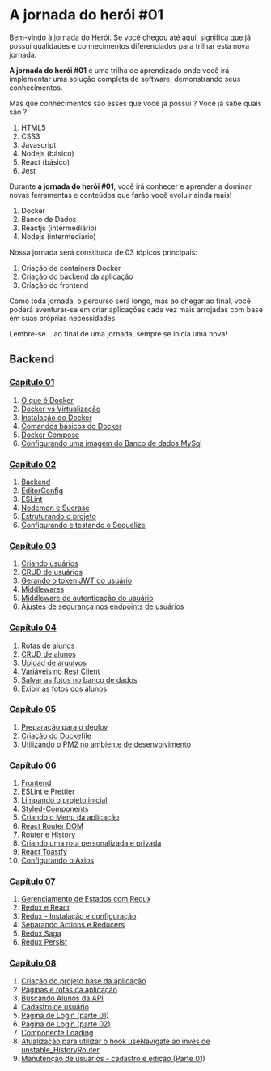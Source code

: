# A jornada do herói #01
Bem-vindo à jornada do Herói.
Se você chegou até aqui, significa que já possui qualidades e conhecimentos diferenciados para trilhar esta nova jornada.

**A jornada do herói #01** é uma trilha de aprendizado onde você irá implementar uma solução completa de software, demonstrando seus conhecimentos.

Mas que conhecimentos são esses que você já possui ? Você já sabe quais são ?

1. HTML5
2. CSS3
3. Javascript
4. Nodejs (básico)
5. React (básico)
7. Jest

Durante **a jornada do herói #01**, você irá conhecer e aprender a dominar novas ferramentas e conteúdos que farão você evoluir ainda mais!

1. Docker
2. Banco de Dados
3. Reactjs (intermediário)
4. Nodejs (intermediário)

Nossa jornada será constituída de 03 tópicos principais:
1. Criação de containers Docker
2. Criação do backend da aplicação
3. Criação do frontend

Como toda jornada, o percurso será longo, mas ao chegar ao final, você poderá aventurar-se em criar aplicações cada vez mais arrojadas com base em suas próprias necessidades.

Lembre-se... ao final de uma jornada, sempre se inicia uma nova! 

## Backend

### [Capítulo 01](https://github.com/programmer-hero/jornada-do-heroi-01/tree/main/capitulo-01)

1. [O que é Docker](https://github.com/programmer-hero/jornada-do-heroi-01/blob/main/capitulo-01/01.%20O%20que%20%C3%A9%20o%20Docker.md)
2. [Docker vs Virtualização](https://github.com/programmer-hero/jornada-do-heroi-01/blob/main/capitulo-01/02.%20Docker%20vs%20Virtualiza%C3%A7%C3%A3o.md)
3. [Instalação do Docker](https://github.com/programmer-hero/jornada-do-heroi-01/blob/main/capitulo-01/03.%20Instala%C3%A7%C3%A3o%20do%20Docker.md)
4. [Comandos básicos do Docker](https://github.com/programmer-hero/jornada-do-heroi-01/blob/main/capitulo-01/04.%20Comandos%20b%C3%A1sicos%20do%20Docker.md)
5. [Docker Compose](https://github.com/programmer-hero/jornada-do-heroi-01/blob/main/capitulo-01/05.%20Docker-Compose.md)
6. [Configurando uma imagem do Banco de dados MySql](https://github.com/programmer-hero/jornada-do-heroi-01/blob/main/capitulo-01/06.%20Configurando%20uma%20imagem%20do%20Banco%20de%20dados%20MySql.md)

### [Capítulo 02](https://github.com/programmer-hero/jornada-do-heroi-01/tree/main/capitulo-02)
1. [Backend](https://github.com/programmer-hero/jornada-do-heroi-01/blob/main/capitulo-02/01.%20backend.md)
2. [EditorConfig](https://github.com/programmer-hero/jornada-do-heroi-01/blob/main/capitulo-02/02.%20EditorConfig.md)
3. [ESLint](https://github.com/programmer-hero/jornada-do-heroi-01/blob/main/capitulo-02/03.%20ESLint.md)
4. [Nodemon e Sucrase](https://github.com/programmer-hero/jornada-do-heroi-01/blob/main/capitulo-02/04.%20Nodemon%20e%20Sucrase.md)
5. [Estruturando o projeto](https://github.com/programmer-hero/jornada-do-heroi-01/blob/main/capitulo-02/05.%20Estruturando%20o%20projeto.md)
6. [Configurando e testando o Sequelize](https://github.com/programmer-hero/jornada-do-heroi-01/blob/main/capitulo-02/06.%20Configurando%20e%20testando%20o%20Sequelize.md)
### [Capítulo 03](https://github.com/programmer-hero/jornada-do-heroi-01/tree/main/capitulo-03)
1. [Criando usuários](https://github.com/programmer-hero/jornada-do-heroi-01/blob/main/capitulo-03/01.%20Criando%20usu%C3%A1rios.md)
2. [CRUD de usuários](https://github.com/programmer-hero/jornada-do-heroi-01/blob/main/capitulo-03/02.%20CRUD%20de%20usu%C3%A1rios.md)
3. [Gerando o token JWT do usuário](https://github.com/programmer-hero/jornada-do-heroi-01/blob/main/capitulo-03/03.%20Gerando%20o%20token%20JWT%20do%20usu%C3%A1rio.md)
4. [Middlewares](https://github.com/programmer-hero/jornada-do-heroi-01/blob/main/capitulo-03/04.%20Middlewares.mdhttps://github.com/programmer-hero/jornada-do-heroi-01/blob/main/capitulo-03/04.%20Middlewares.md)
5. [Middleware de autenticação do usuário](https://github.com/programmer-hero/jornada-do-heroi-01/blob/main/capitulo-03/05.%20Middleware%20de%20autentica%C3%A7%C3%A3o%20do%20usu%C3%A1rio.md)
6. [Ajustes de segurança nos endpoints de usuários](https://github.com/programmer-hero/jornada-do-heroi-01/blob/main/capitulo-03/06.%20Ajustes%20de%20seguran%C3%A7a%20nos%20endpoints%20de%20usu%C3%A1rios.md)

### [Capítulo 04](https://github.com/programmer-hero/jornada-do-heroi-01/tree/main/capitulo-04)
1. [Rotas de alunos](https://github.com/programmer-hero/jornada-do-heroi-01/blob/main/capitulo-04/01.%20Rotas%20de%20alunos.md)
2. [CRUD de alunos](https://github.com/programmer-hero/jornada-do-heroi-01/blob/main/capitulo-04/02.%20CRUD%20de%20alunos.md)
3. [Upload de arquivos](https://github.com/programmer-hero/jornada-do-heroi-01/blob/main/capitulo-04/03.%20Upload%20de%20arquivos.md)
4. [Variáveis no Rest Client](https://github.com/programmer-hero/jornada-do-heroi-01/blob/main/capitulo-04/04.%20Vari%C3%A1veis%20no%20Rest%20Client.md)
5. [Salvar as fotos no banco de dados](https://github.com/programmer-hero/jornada-do-heroi-01/blob/main/capitulo-04/05.%20Salvar%20as%20fotos%20no%20banco%20de%20dados.md)
6. [Exibir as fotos dos alunos](https://github.com/programmer-hero/jornada-do-heroi-01/blob/main/capitulo-04/06.%20Exibir%20as%20fotos%20dos%20alunos.md)

### [Capítulo 05](https://github.com/programmer-hero/jornada-do-heroi-01/tree/main/capitulo-05)
1. [Preparação para o deploy](https://github.com/programmer-hero/jornada-do-heroi-01/blob/main/capitulo-05/01.%20Prepara%C3%A7%C3%A3o%20para%20o%20deploy.md)
2. [Criação do Dockefile](https://github.com/programmer-hero/jornada-do-heroi-01/blob/main/capitulo-05/02.%20Cria%C3%A7%C3%A3o%20do%20Dockefile.md)
3. [Utilizando o PM2 no ambiente de desenvolvimento](https://github.com/programmer-hero/jornada-do-heroi-01/blob/main/capitulo-05/03.%20Utilizando%20o%20PM2%20no%20ambiente%20de%20desenvolvimento.md)

### [Capítulo 06](https://github.com/programmer-hero/jornada-do-heroi-01/tree/main/capitulo-06)
1. [Frontend](https://github.com/programmer-hero/jornada-do-heroi-01/blob/main/capitulo-06/01.%20frontend.md)
2. [ESLint e Prettier](https://github.com/programmer-hero/jornada-do-heroi-01/blob/main/capitulo-06/02.%20ESLint%20e%20Prettier.md)
3. [Limpando o projeto inicial](https://github.com/programmer-hero/jornada-do-heroi-01/blob/main/capitulo-06/03.%20Limpando%20o%20projeto%20inicial.md)
4. [Styled-Components](https://github.com/programmer-hero/jornada-do-heroi-01/blob/main/capitulo-06/04.%20Styled%20Components.md)
5. [Criando o Menu da aplicação](https://github.com/programmer-hero/jornada-do-heroi-01/blob/main/capitulo-06/05.%20Criando%20o%20Menu%20da%20aplica%C3%A7%C3%A3o.md)
6. [React Router DOM](https://github.com/programmer-hero/jornada-do-heroi-01/blob/main/capitulo-06/06.%20React%20Router%20DOM.md)
7. [Router e History](https://github.com/programmer-hero/jornada-do-heroi-01/blob/main/capitulo-06/07.%20Router%20e%20History.md)
8. [Criando uma rota personalizada e privada](https://github.com/programmer-hero/jornada-do-heroi-01/blob/main/capitulo-06/08.%20Criando%20uma%20rota%20personalizada%20e%20privada.md)
9. [React Toastfy](https://github.com/programmer-hero/jornada-do-heroi-01/blob/main/capitulo-06/09.%20React%20Toastfy.md)
10. [Configurando o Axios](https://github.com/programmer-hero/jornada-do-heroi-01/blob/main/capitulo-06/10.%20Configurando%20o%20Axios.md)

### [Capítulo 07](https://github.com/programmer-hero/jornada-do-heroi-01/tree/main/capitulo-07)
1. [Gerenciamento de Estados com Redux](https://github.com/programmer-hero/jornada-do-heroi-01/blob/main/capitulo-07/01.%20Gerenciamento%20de%20estados%20com%20Redux.md)
2. [Redux e React](https://github.com/programmer-hero/jornada-do-heroi-01/blob/main/capitulo-07/02.%20Redux%20e%20React.md)
3. [Redux - Instalação e configuração](https://github.com/programmer-hero/jornada-do-heroi-01/blob/main/capitulo-07/03.%20Redux%20-%20Instala%C3%A7%C3%A3o%20e%20configura%C3%A7%C3%A3o.md)
4. [Separando Actions e Reducers](https://github.com/programmer-hero/jornada-do-heroi-01/blob/main/capitulo-07/04.%20Separando%20Actions%20e%20Reducers.md)
5. [Redux Saga](https://github.com/programmer-hero/jornada-do-heroi-01/blob/main/capitulo-07/05.%20Redux%20Saga.md)
6. [Redux Persist](https://github.com/programmer-hero/jornada-do-heroi-01/blob/main/capitulo-07/06.%20Redux%20Persist.md)

### [Capítulo 08](https://github.com/programmer-hero/jornada-do-heroi-01/tree/main/capitulo-08)
1. [Criação do projeto base da aplicação](https://github.com/programmer-hero/jornada-do-heroi-01/blob/main/capitulo-08/01.%20Cria%C3%A7%C3%A3o%20do%20projeto%20base%20da%20aplica%C3%A7%C3%A3o.md)
2. [Páginas e rotas da aplicação](https://github.com/programmer-hero/jornada-do-heroi-01/blob/main/capitulo-08/02.%20P%C3%A1ginas%20e%20rotas%20da%20aplica%C3%A7%C3%A3o.md)
3. [Buscando Alunos da API](https://github.com/programmer-hero/jornada-do-heroi-01/blob/main/capitulo-08/03.%20Buscando%20alunos%20da%20API.md)
4. [Cadastro de usuário](https://github.com/programmer-hero/jornada-do-heroi-01/blob/main/capitulo-08/04.%20Cadastro%20de%20usuarios.md)
5. [Página de Login (parte 01)](https://github.com/programmer-hero/jornada-do-heroi-01/blob/main/capitulo-08/05.%20P%C3%A1gina%20de%20Login%20(parte%2001).md)
6. [Página de Login (parte 02)](https://github.com/programmer-hero/jornada-do-heroi-01/blob/main/capitulo-08/06.%20P%C3%A1gina%20de%20Login%20(parte%2002).md)
7. [Componente Loading](https://github.com/programmer-hero/jornada-do-heroi-01/blob/main/capitulo-08/07.%20Componente%20Loading.md)
8. [Atualização para utilizar o hook useNavigate ao invés de unstable_HistoryRouter](https://github.com/programmer-hero/jornada-do-heroi-01/blob/main/capitulo-08/08.%20Atualiza%C3%A7%C3%A3o%20para%20utilizar%20o%20hook%20useNavigate%20ao%20inv%C3%A9s%20de%20unstable_HistoryRouter.md)
9. [Manutenção de usuários - cadastro e edição (Parte 01)](https://github.com/programmer-hero/jornada-do-heroi-01/blob/main/capitulo-08/09.%20Manuten%C3%A7%C3%A3o%20de%20usu%C3%A1rios%20-%20cadastro%20e%20edi%C3%A7%C3%A3o%20(Parte%2001).md)
